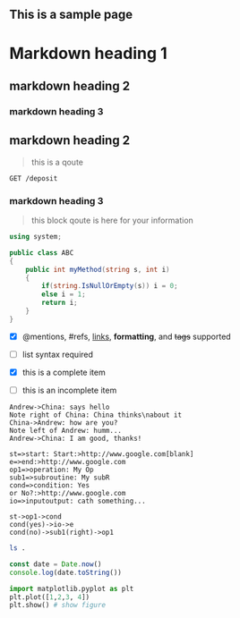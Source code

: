 ## This is a sample page
# Markdown heading 1
## markdown heading 2
### markdown heading 3
## markdown heading 2

>this is a qoute


~~~
GET /deposit
~~~

### markdown heading 3
> this block qoute is here for your information

~~~csharp {.line-numbers, highlight=7-9}
using system;

public class ABC
{
    public int myMethod(string s, int i)
    {
        if(string.IsNullOrEmpty(s)) i = 0;
        else i = 1;
        return i;
    }
}
~~~

- [x] @mentions, #refs, [links](), **formatting**, and <del>tags</del> supported
- [ ] list syntax required
- [x] this is a complete item
- [ ] this is an incomplete item


```sequence {theme="hand"}
Andrew->China: says hello
Note right of China: China thinks\nabout it
China->Andrew: how are you?
Note left of Andrew: humm...
Andrew->China: I am good, thanks!
```

```flow
st=>start: Start:>http://www.google.com[blank]
e=>end:>http://www.google.com
op1=>operation: My Op
sub1=>subroutine: My subR
cond=>condition: Yes
or No?:>http://www.google.com
io=>inputoutput: cath something...

st->op1->cond
cond(yes)->io->e
cond(no)->sub1(right)->op1
```

```bash {cmd}
ls .
```

```javascript {cmd="node"}
const date = Date.now()
console.log(date.toString())
```

```python {cmd="c:/windows/py.exe" matplotlib=true}
import matplotlib.pyplot as plt
plt.plot([1,2,3, 4])
plt.show() # show figure
```
